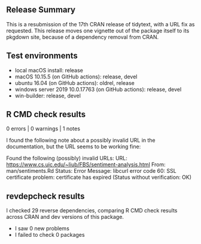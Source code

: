 ## Release Summary

This is a resubmission of the 17th CRAN release of tidytext, with a URL fix as requested. This release moves one vignette out of the package itself to its pkgdown site, because of a dependency removal from CRAN. 

## Test environments

* local macOS install: release
* macOS 10.15.5 (on GitHub actions): release, devel
* ubuntu 16.04 (on GitHub actions): oldrel, release
* windows server 2019 10.0.17763 (on GitHub actions): release, devel
* win-builder: release, devel

## R CMD check results

0 errors | 0 warnings | 1 notes

I found the following note about a possibly invalid URL in the documentation, but the URL seems to be working fine:

  Found the following (possibly) invalid URLs:
    URL: https://www.cs.uic.edu/~liub/FBS/sentiment-analysis.html
      From: man/sentiments.Rd
      Status: Error
      Message: libcurl error code 60:
        	SSL certificate problem: certificate has expired
        	(Status without verification: OK)


## revdepcheck results

I checked 29 reverse dependencies, comparing R CMD check results across CRAN and dev versions of this package.

 * I saw 0 new problems
 * I failed to check 0 packages
